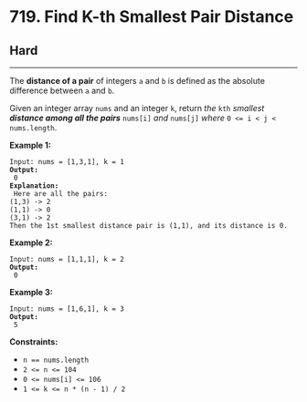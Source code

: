 # 719. Find K-th Smallest Pair Distance

## Hard

***

The **distance of a pair** of integers `a` and `b` is defined as the absolute difference between `a` and `b`.

Given an integer array `nums` and an integer `k`, return _the_ `kth` _smallest **distance among all the pairs**_ `nums[i]` _and_ `nums[j]` _where_ `0 <= i < j < nums.length`.

&#x20;

**Example 1:**

<pre><code>Input: nums = [1,3,1], k = 1
<strong>Output:
</strong> 0
<strong>Explanation:
</strong> Here are all the pairs:
(1,3) -> 2
(1,1) -> 0
(3,1) -> 2
Then the 1st smallest distance pair is (1,1), and its distance is 0.</code></pre>

**Example 2:**

<pre><code>Input: nums = [1,1,1], k = 2
<strong>Output:
</strong> 0</code></pre>

**Example 3:**

<pre><code>Input: nums = [1,6,1], k = 3
<strong>Output:
</strong> 5</code></pre>

&#x20;

**Constraints:**

* `n == nums.length`
* `2 <= n <= 104`
* `0 <= nums[i] <= 106`
* `1 <= k <= n * (n - 1) / 2`
